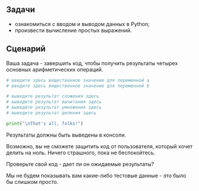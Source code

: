 ## Задачи

* ознакомиться с вводом и выводом данных в Python;
* произвести вычисление простых выражений.

## Сценарий

Ваша задача - завершить код, чтобы получить результаты четырех основных арифметических операций.

```python
# введите здесь вещественное значение для переменной a
# введите здесь вещественное значение для переменной b

# выведите результат сложения здесь
# выведите результат вычитания здесь
# выведите результат умножения здесь
# выведите результат деления здесь

print("\nThat's all, folks!")

```

Результаты должны быть выведены в консоли.

Возможно, вы не сможете защитить код от пользователя, который хочет делить на ноль. Ничего страшного, пока не беспокойтесь.

Проверьте свой код - дает ли он ожидаемые результаты?

Мы не будем показывать вам какие-либо тестовые данные - это было бы слишком просто.
